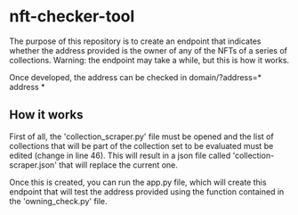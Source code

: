 # nft-checker-tool

The purpose of this repository is to create an endpoint that indicates whether the address provided is the owner of any of the NFTs of a series of collections.
Warning: the endpoint may take a while, but this is how it works.

Once developed, the address can be checked in domain/?address=* address *

## How it works

First of all, the 'collection_scraper.py' file must be opened and the list of collections that will be part of the collection set to be evaluated must be edited (change in line 46). This will result in a json file called 'collection-scraper.json' that will replace the current one.

Once this is created, you can run the app.py file, which will create this endpoint that will test the address provided using the function contained in the 'owning_check.py' file.
